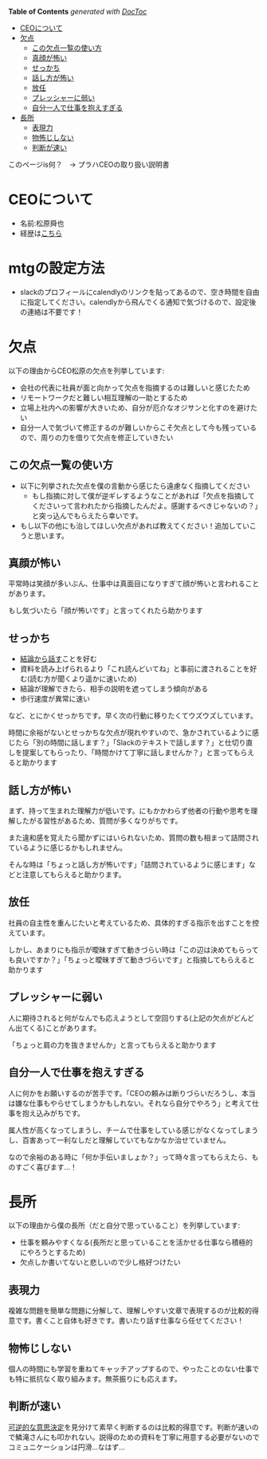 <!-- START doctoc generated TOC please keep comment here to allow auto update -->
<!-- DON'T EDIT THIS SECTION, INSTEAD RE-RUN doctoc TO UPDATE -->
**Table of Contents**  *generated with [DocToc](https://github.com/thlorenz/doctoc)*

- [CEOについて](#ceo%E3%81%AB%E3%81%A4%E3%81%84%E3%81%A6)
- [欠点](#%E6%AC%A0%E7%82%B9)
  - [この欠点一覧の使い方](#%E3%81%93%E3%81%AE%E6%AC%A0%E7%82%B9%E4%B8%80%E8%A6%A7%E3%81%AE%E4%BD%BF%E3%81%84%E6%96%B9)
  - [真顔が怖い](#%E7%9C%9F%E9%A1%94%E3%81%8C%E6%80%96%E3%81%84)
  - [せっかち](#%E3%81%9B%E3%81%A3%E3%81%8B%E3%81%A1)
  - [話し方が怖い](#%E8%A9%B1%E3%81%97%E6%96%B9%E3%81%8C%E6%80%96%E3%81%84)
  - [放任](#%E6%94%BE%E4%BB%BB)
  - [プレッシャーに弱い](#%E3%83%97%E3%83%AC%E3%83%83%E3%82%B7%E3%83%A3%E3%83%BC%E3%81%AB%E5%BC%B1%E3%81%84)
  - [自分一人で仕事を抱えすぎる](#%E8%87%AA%E5%88%86%E4%B8%80%E4%BA%BA%E3%81%A7%E4%BB%95%E4%BA%8B%E3%82%92%E6%8A%B1%E3%81%88%E3%81%99%E3%81%8E%E3%82%8B)
- [長所](#%E9%95%B7%E6%89%80)
  - [表現力](#%E8%A1%A8%E7%8F%BE%E5%8A%9B)
  - [物怖じしない](#%E7%89%A9%E6%80%96%E3%81%98%E3%81%97%E3%81%AA%E3%81%84)
  - [判断が速い](#%E5%88%A4%E6%96%AD%E3%81%8C%E9%80%9F%E3%81%84)

<!-- END doctoc generated TOC please keep comment here to allow auto update -->

このページis何？　→ プラハCEOの取り扱い説明書

# CEOについて
- 名前:松原舜也
- 経歴は[こちら](https://www.praha-inc.com/member/shunyamatsubara)

# mtgの設定方法
- slackのプロフィールにcalendlyのリンクを貼ってあるので、空き時間を自由に指定してください。calendlyから飛んでくる通知で気づけるので、設定後の連絡は不要です！

# 欠点
以下の理由からCEO松原の欠点を列挙しています:

- 会社の代表に社員が面と向かって欠点を指摘するのは難しいと感じたため
- リモートワークだと難しい相互理解の一助とするため
- 立場上社内への影響が大きいため、自分が厄介なオジサンと化すのを避けたい
- 自分一人で気づいて修正するのが難しいからこそ欠点として今も残っているので、周りの力を借りて欠点を修正していきたい

## この欠点一覧の使い方
- 以下に列挙された欠点を僕の言動から感じたら遠慮なく指摘してください
  - もし指摘に対して僕が逆ギレするようなことがあれば「欠点を指摘してくださいって言われたから指摘したんだよ。感謝するべきじゃないの？」と突っ込んでもらえたら幸いです。
- もし以下の他にも治してほしい欠点があれば教えてください！追加していこうと思います。

## 真顔が怖い
平常時は笑顔が多いぶん、仕事中は真面目になりすぎて顔が怖いと言われることがあります。

もし気づいたら「顔が怖いです」と言ってくれたら助かります

## せっかち
- [結論から話す](https://blog.tinect.jp/?p=76175)ことを好む
- 資料を読み上げられるより「これ読んどいてね」と事前に渡されることを好む(読む方が聞くより遥かに速いため)
- 結論が理解できたら、相手の説明を遮ってしまう傾向がある
- 歩行速度が異常に速い

など、とにかくせっかちです。早く次の行動に移りたくてウズウズしています。

時間に余裕がないとせっかちな欠点が現れやすいので、急かされているように感じたら「別の時間に話します？」「Slackのテキストで話します？」と仕切り直しを提案してもらったり、「時間かけて丁寧に話しませんか？」と言ってもらえると助かります

## 話し方が怖い
まず、持って生まれた理解力が低いです。にもかかわらず他者の行動や思考を理解したがる習性があるため、質問が多くなりがちです。

また違和感を覚えたら聞かずにはいられないため、質問の数も相まって詰問されているように感じるかもしれません。

そんな時は「ちょっと話し方が怖いです」「詰問されているように感じます」などと注意してもらえると助かります。

## 放任
社員の自主性を重んじたいと考えているため、具体的すぎる指示を出すことを控えています。

しかし、あまりにも指示が曖昧すぎて動きづらい時は「この辺は決めてもらっても良いですか？」「ちょっと曖昧すぎて動きづらいです」と指摘してもらえると助かります

## プレッシャーに弱い
人に期待されると何がなんでも応えようとして空回りする(上記の欠点がどんどん出てくる)ことがあります。

「ちょっと肩の力を抜きませんか」と言ってもらえると助かります

## 自分一人で仕事を抱えすぎる
人に何かをお願いするのが苦手です。「CEOの頼みは断りづらいだろうし、本当は嫌な仕事もやらせてしまうかもしれない。それなら自分でやろう」と考えて仕事を抱え込みがちです。

属人性が高くなってしまうし、チームで仕事をしている感じがなくなってしまうし、百害あって一利なしだと理解していてもなかなか治せていません。

なので余裕のある時に「何か手伝いましょか？」って時々言ってもらえたら、ものすごく喜びます...！

# 長所
以下の理由から僕の長所（だと自分で思っていること）を列挙しています:

- 仕事を頼みやすくなる(長所だと思っていることを活かせる仕事なら積極的にやろうとするため)
- 欠点しか書いてないと悲しいので少し格好つけたい

## 表現力
複雑な問題を簡単な問題に分解して、理解しやすい文章で表現するのが比較的得意です。書くこと自体も好きです。書いたり話す仕事なら任せてください！

## 物怖じしない
個人の時間にも学習を重ねてキャッチアップするので、やったことのない仕事でも特に抵抗なく取り組みます。無茶振りにも応えます。

## 判断が速い
[可逆的な意思決定](https://www.sec.gov/Archives/edgar/data/1018724/000119312516530910/d168744dex991.htm#:~:text=Some%20decisions%20are,or%20small%20groups.)を見分けて素早く判断するのは比較的得意です。判断が速いので鱗滝さんにも叩かれない。説得のための資料を丁寧に用意する必要がないのでコミュニケーションは円滑...なはず...

